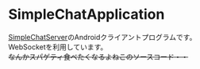 # SimpleChatApplication
[SimpleChatServer](https://github.com/Kinoshita0623/SimpleChatServer)のAndroidクライアントプログラムです。  
WebSocketを利用しています。  
~~なんかスパゲティ食べたくなるよねこのソースコード・・~~  
